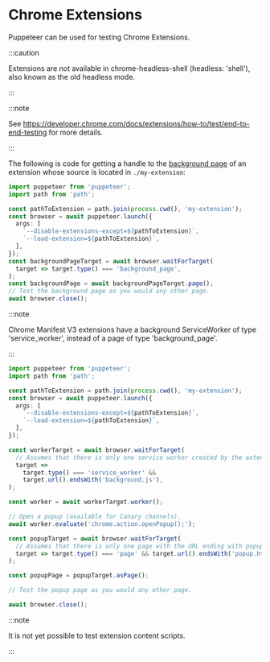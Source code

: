 # Chrome Extensions

Puppeteer can be used for testing Chrome Extensions.

:::caution

Extensions are not available in chrome-headless-shell (headless: 'shell'),
also known as the old headless mode.

:::

:::note

See https://developer.chrome.com/docs/extensions/how-to/test/end-to-end-testing for more details.

:::

The following is code for getting a handle to the
[background page](https://developer.chrome.com/extensions/background_pages) of
an extension whose source is located in `./my-extension`:

```ts
import puppeteer from 'puppeteer';
import path from 'path';

const pathToExtension = path.join(process.cwd(), 'my-extension');
const browser = await puppeteer.launch({
  args: [
    `--disable-extensions-except=${pathToExtension}`,
    `--load-extension=${pathToExtension}`,
  ],
});
const backgroundPageTarget = await browser.waitForTarget(
  target => target.type() === 'background_page',
);
const backgroundPage = await backgroundPageTarget.page();
// Test the background page as you would any other page.
await browser.close();
```

:::note

Chrome Manifest V3 extensions have a background ServiceWorker of type
'service_worker', instead of a page of type 'background_page'.

:::

```ts
import puppeteer from 'puppeteer';
import path from 'path';

const pathToExtension = path.join(process.cwd(), 'my-extension');
const browser = await puppeteer.launch({
  args: [
    `--disable-extensions-except=${pathToExtension}`,
    `--load-extension=${pathToExtension}`,
  ],
});

const workerTarget = await browser.waitForTarget(
  // Assumes that there is only one service worker created by the extension and its URL ends with background.js.
  target =>
    target.type() === 'service_worker' &&
    target.url().endsWith('background.js'),
);

const worker = await workerTarget.worker();

// Open a popup (available for Canary channels).
await worker.evaluate('chrome.action.openPopup();');

const popupTarget = await browser.waitForTarget(
  // Assumes that there is only one page with the URL ending with popup.html and that is the popup created by the extension.
  target => target.type() === 'page' && target.url().endsWith('popup.html'),
);

const popupPage = popupTarget.asPage();

// Test the popup page as you would any other page.

await browser.close();
```

:::note

It is not yet possible to test extension content scripts.

:::
